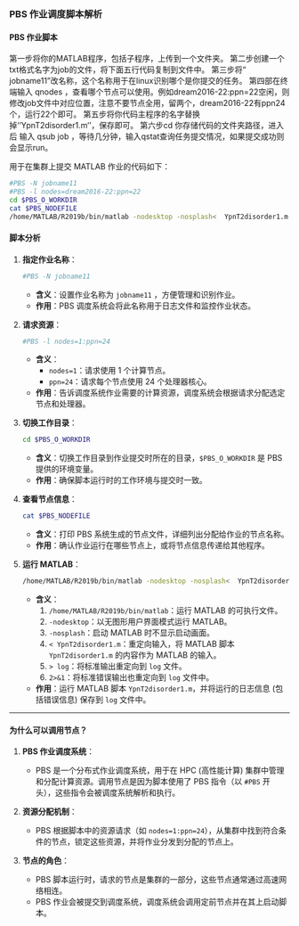 ### PBS 作业调度脚本解析

#### **PBS 作业脚本**

第一步将你的MATLAB程序，包括子程序，上传到一个文件夹。
第二步创建一个txt格式名字为job的文件，将下面五行代码复制到文件中。
第三步将“ jobname11”改名称，这个名称用于在linux识别哪个是你提交的任务。
第四部在终端输入 qnodes ，查看哪个节点可以使用。例如dream2016-22:ppn=22空闲，则修改job文件中对应位置，注意不要节点全用，留两个，dream2016-22有ppn24个，运行22个即可。
第五步将你代码主程序的名字替换掉‘’YpnT2disorder1.m‘’，保存即可。
第六步cd 你存储代码的文件夹路径，进入后 输入 qsub job ，等待几分钟，输入qstat查询任务提交情况，如果提交成功则会显示run。

用于在集群上提交 MATLAB 作业的代码如下：

```bash
#PBS -N jobname11
#PBS -l nodes=dream2016-22:ppn=22
cd $PBS_O_WORKDIR
cat $PBS_NODEFILE
/home/MATLAB/R2019b/bin/matlab -nodesktop -nosplash<  YpnT2disorder1.m > log 2>&1
```

#### **脚本分析**

1. **指定作业名称**：
   ```bash
   #PBS -N jobname11
   ```
   - **含义**：设置作业名称为 `jobname11` ，方便管理和识别作业。
   - **作用**：PBS 调度系统会将此名称用于日志文件和监控作业状态。

2. **请求资源**：
   ```bash
   #PBS -l nodes=1:ppn=24
   ```
   - **含义**：
     - `nodes=1`：请求使用 1 个计算节点。
     - `ppn=24`：请求每个节点使用 24 个处理器核心。
   - **作用**：告诉调度系统作业需要的计算资源，调度系统会根据请求分配选定节点和处理器。

3. **切换工作目录**：
   ```bash
   cd $PBS_O_WORKDIR
   ```
   - **含义**：切换工作目录到作业提交时所在的目录，`$PBS_O_WORKDIR` 是 PBS 提供的环境变量。
   - **作用**：确保脚本运行时的工作环境与提交时一致。

4. **查看节点信息**：
   ```bash
   cat $PBS_NODEFILE
   ```
   - **含义**：打印 PBS 系统生成的节点文件，详细列出分配给作业的节点名称。
   - **作用**：确认作业运行在哪些节点上，或将节点信息传递给其他程序。

5. **运行 MATLAB**：
   ```bash
   /home/MATLAB/R2019b/bin/matlab -nodesktop -nosplash<  YpnT2disorder1.m > log 2>&1
   ```
   - **含义**：
     1. `/home/MATLAB/R2019b/bin/matlab`：运行 MATLAB 的可执行文件。
     2. `-nodesktop`：以无图形用户界面模式运行 MATLAB。
     3. `-nosplash`：启动 MATLAB 时不显示启动画面。
     4. `< YpnT2disorder1.m`：重定向输入，将 MATLAB 脚本 `YpnT2disorder1.m` 的内容作为 MATLAB 的输入。
     5. `> log`：将标准输出重定向到 `log` 文件。
     6. `2>&1`：将标准错误输出也重定向到 `log` 文件中。
   - **作用**：运行 MATLAB 脚本 `YpnT2disorder1.m`，并将运行的日志信息 (包括错误信息) 保存到 `log` 文件中。

---

#### **为什么可以调用节点？**

1. **PBS 作业调度系统**：
   - PBS 是一个分布式作业调度系统，用于在 HPC (高性能计算) 集群中管理和分配计算资源。调用节点是因为脚本使用了 PBS 指令（以 `#PBS` 开头），这些指令会被调度系统解析和执行。

2. **资源分配机制**：
   - PBS 根据脚本中的资源请求（如 `nodes=1:ppn=24`），从集群中找到符合条件的节点，锁定这些资源，并将作业分发到分配的节点上。

3. **节点的角色**：
   - PBS 脚本运行时，请求的节点是集群的一部分，这些节点通常通过高速网络相连。
   - PBS 作业会被提交到调度系统，调度系统会调用定前节点并在其上启动脚本。

